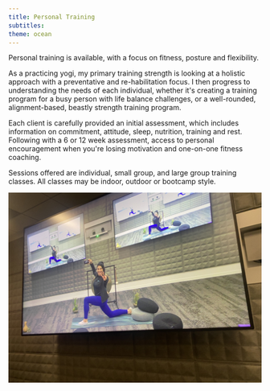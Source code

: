 ```yaml
---
title: Personal Training
subtitles:
theme: ocean
---
```


Personal training is available, with a focus on fitness, posture and flexibility.

As a practicing yogi, my primary training strength is looking at a holistic approach with a
preventative and re-habilitation focus. I then progress to understanding the needs of each
individual, whether it's creating a training program for a busy person with life balance
challenges, or a well-rounded, alignment-based, beastly strength training program.

Each client is carefully provided an initial assessment, which includes information on
commitment, attitude, sleep, nutrition, training and rest. Following with a 6 or 12 week
assessment, access to personal encouragement when you're losing motivation and one-on-one
fitness coaching.

Sessions offered are individual, small group, and large group training classes. All classes
may be indoor, outdoor or bootcamp style.

![](/src/lib/cms/media/multiscreen.jpg)
